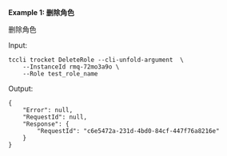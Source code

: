 **Example 1: 删除角色**

删除角色

Input: 

```
tccli trocket DeleteRole --cli-unfold-argument  \
    --InstanceId rmq-72mo3a9o \
    --Role test_role_name
```

Output: 
```
{
    "Error": null,
    "RequestId": null,
    "Response": {
        "RequestId": "c6e5472a-231d-4bd0-84cf-447f76a8216e"
    }
}
```

